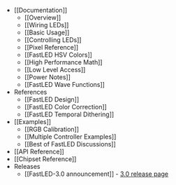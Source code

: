 * [[Documentation]]
  * [[Overview]]
  * [[Wiring LEDs]]
  * [[Basic Usage]]
  * [[Controlling LEDs]]
  * [[Pixel Reference]]
  * [[FastLED HSV Colors]]
  * [[High Performance Math]]
  * [[Low Level Access]]
  * [[Power Notes]]
  * [[FastLED Wave Functions]]
* References
  * [[FastLED Design]]
  * [[FastLED Color Correction]]
  * [[FastLED Temporal Dithering]]
* [[Examples]]
  * [[RGB Calibration]]
  * [[Multiple Controller Examples]]
  * [[Best of FastLED Discussions]]
* [[API Reference]]
* [[Chipset Reference]]
* Releases
  * [[FastLED-3.0 announcement]] - [3.0 release page](https://github.com/FastLED/FastLED/releases/tag/v3.0.0)